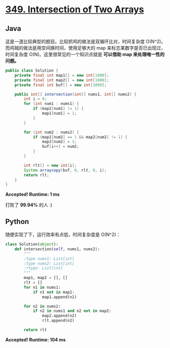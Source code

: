 # [349. Intersection of Two Arrays](https://leetcode.com/problems/intersection-of-two-arrays/)

## Java

这是一道比较典型的题目。比较抓鸡的做法是双循环比对，时间复杂度 O(N^2)。而鸡贼的做法是用空间换时间，使用足够大的 map 来标志某数字是否已出现过，时间复杂度 O(N)。这里很常见的一个知识点就是 **可以借助 map 来处理唯一性的问题。**

```java
public class Solution {
    private final int map1[] = new int[1000];
    private final int map2[] = new int[1000];
    private final int buf[] = new int[1000];

    public int[] intersection(int[] nums1, int[] nums2) {
        int i = 0;
        for (int num1 : nums1) {
            if (map1[num1] != 1) {
                map1[num1] = 1;
            }
        }

        for (int num2 : nums2) {
            if (map1[num2] == 1 && map2[num2] != 1) {
                map2[num2] = 1;
                buf[i++] = num2;
            }
        }

        int rlt[] = new int[i];
        System.arraycopy(buf, 0, rlt, 0, i);
        return rlt;
    }
}
```

**Accepted! Runtime: 1 ms**

打败了 **99.94%** 的人 :)

## Python

随便实现了下，运行效率有点低，时间复杂度是 O(N^2)：

```python
class Solution(object):
    def intersection(self, nums1, nums2):
        """
        :type nums1: List[int]
        :type nums2: List[int]
        :rtype: List[int]
        """
        map1, map2 = [], []
        rlt = []
        for n1 in nums1:
            if n1 not in map1:
                map1.append(n1)

        for n2 in nums2:
            if n2 in nums1 and n2 not in map2:
                map2.append(n2)
                rlt.append(n2)

        return rlt
```

**Accepted! Runtime: 104 ms**